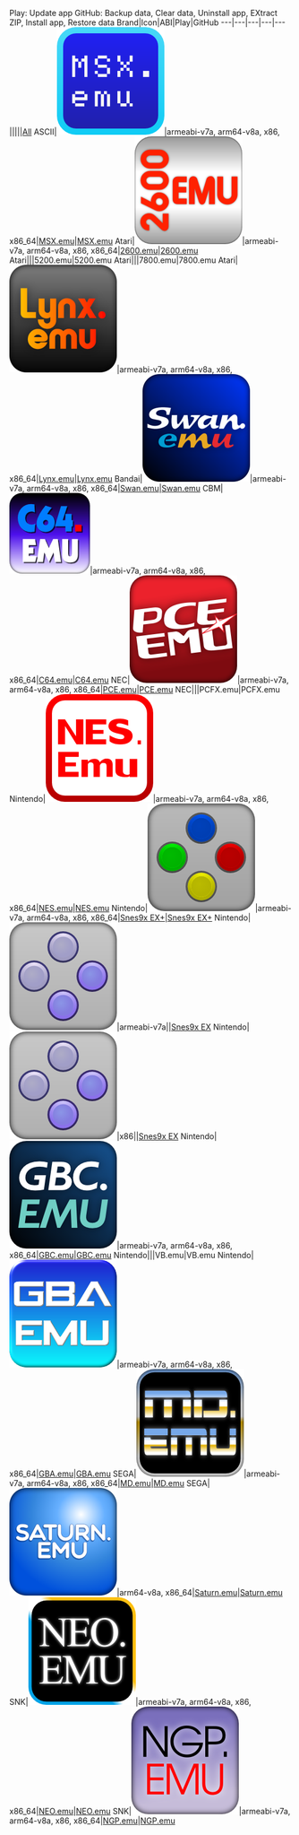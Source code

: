 Play: Update app
GitHub: Backup data, Clear data, Uninstall app, EXtract ZIP, Install app, Restore data
Brand|Icon|ABI|Play|GitHub
---|---|---|---|---
|||||[All](https://github.com/Rakashazi/emu-ex-plus-alpha/releases/download/Pre-release/EX-Emulators.zip)
ASCII|![MSX.emu](./MSX.emu/res/icons/icon-192.png)|armeabi-v7a, arm64-v8a, x86, x86_64|[MSX.emu](https://play.google.com/store/apps/details?id=com.explusalpha.MsxEmu)|[MSX.emu](https://github.com/Rakashazi/emu-ex-plus-alpha/releases/download/Pre-release/MsxEmu.zip)
Atari|![2600.emu](./2600.emu/res/icons/icon-192.png)|armeabi-v7a, arm64-v8a, x86, x86_64|[2600.emu](https://play.google.com/store/apps/details?id=com.explusalpha.A2600Emu)|[2600.emu](https://github.com/Rakashazi/emu-ex-plus-alpha/releases/download/Pre-release/2600Emu.zip)
Atari|||5200.emu|5200.emu
Atari|||7800.emu|7800.emu
Atari|![Lynx.emu](./Lynx.emu/res/icons/icon-192.png)|armeabi-v7a, arm64-v8a, x86, x86_64|[Lynx.emu](https://play.google.com/store/apps/details?id=com.explusalpha.LynxEmu)|[Lynx.emu](https://github.com/Rakashazi/emu-ex-plus-alpha/releases/download/Pre-release/LynxEmu.zip)
Bandai|![Swan.emu](./Swan.emu/res/icons/icon-192.png)|armeabi-v7a, arm64-v8a, x86, x86_64|[Swan.emu](https://play.google.com/store/apps/details?id=com.explusalpha.SwanEmu)|[Swan.emu](https://github.com/Rakashazi/emu-ex-plus-alpha/releases/download/Pre-release/SwanEmu.zip)
CBM|![C64.emu](./C64.emu/res/icons/icon-144.png)|armeabi-v7a, arm64-v8a, x86, x86_64|[C64.emu](https://play.google.com/store/apps/details?id=com.explusalpha.C64Emu)|[C64.emu](https://github.com/Rakashazi/emu-ex-plus-alpha/releases/download/Pre-release/C64Emu.zip)
NEC|![PCE.emu](./PCE.emu/res/icons/icon-192.png)|armeabi-v7a, arm64-v8a, x86, x86_64|[PCE.emu](https://play.google.com/store/apps/details?id=com.PceEmu)|[PCE.emu](https://github.com/Rakashazi/emu-ex-plus-alpha/releases/download/Pre-release/PceEmu.zip)
NEC|||PCFX.emu|PCFX.emu
Nintendo|![NES.emu](./NES.emu/res/icons/icon-192.png)|armeabi-v7a, arm64-v8a, x86, x86_64|[NES.emu](https://play.google.com/store/apps/details?id=com.explusalpha.NesEmu)|[NES.emu](https://github.com/Rakashazi/emu-ex-plus-alpha/releases/download/Pre-release/NesEmu.zip)
Nintendo|![Snes9x EX+](./Snes9x/res/icons/icon-192.png)|armeabi-v7a, arm64-v8a, x86, x86_64|[Snes9x EX+](https://play.google.com/store/apps/details?id=com.explusalpha.Snes9xPlus)|[Snes9x EX+](https://github.com/Rakashazi/emu-ex-plus-alpha/releases/download/Pre-release/Snes9xEXPlus.zip)
Nintendo|![Snes9x EX](./Snes9x/1.43/res/icons/icon-192.png)|armeabi-v7a||[Snes9x EX](https://github.com/Rakashazi/emu-ex-plus-alpha/releases/download/Pre-release/Snes9xEX-9.zip)
Nintendo|![Snes9x EX](./Snes9x/1.43/res/icons/icon-192.png)|x86||[Snes9x EX](https://github.com/Rakashazi/emu-ex-plus-alpha/releases/download/Pre-release/Snes9xEX-15.zip)
Nintendo|![GBC.emu](./GBC.emu/res/icons/icon-192.png)|armeabi-v7a, arm64-v8a, x86, x86_64|[GBC.emu](https://play.google.com/store/apps/details?id=com.explusalpha.GbcEmu)|[GBC.emu](https://github.com/Rakashazi/emu-ex-plus-alpha/releases/download/Pre-release/GbcEmu.zip)
Nintendo|||VB.emu|VB.emu
Nintendo|![GBA.emu](./GBA.emu/res/icons/icon-192.png)|armeabi-v7a, arm64-v8a, x86, x86_64|[GBA.emu](https://play.google.com/store/apps/details?id=com.explusalpha.GbaEmu)|[GBA.emu](https://github.com/Rakashazi/emu-ex-plus-alpha/releases/download/Pre-release/GbaEmu.zip)
SEGA|![MD.emu](./MD.emu/res/icons/icon-192.png)|armeabi-v7a, arm64-v8a, x86, x86_64|[MD.emu](https://play.google.com/store/apps/details?id=com.explusalpha.MdEmu)|[MD.emu](https://github.com/Rakashazi/emu-ex-plus-alpha/releases/download/Pre-release/MdEmu.zip)
SEGA|![Saturn.emu](./Saturn.emu/res/icons/icon-192.png)|arm64-v8a, x86_64|[Saturn.emu](https://play.google.com/store/apps/details?id=com.explusalpha.SaturnEmu)|[Saturn.emu](https://github.com/Rakashazi/emu-ex-plus-alpha/releases/download/Pre-release/SaturnEmu.zip)
SNK|![NEO.emu](./NEO.emu/res/icons/icon-192.png)|armeabi-v7a, arm64-v8a, x86, x86_64|[NEO.emu](https://play.google.com/store/apps/details?id=com.explusalpha.NeoEmu)|[NEO.emu](https://github.com/Rakashazi/emu-ex-plus-alpha/releases/download/Pre-release/NeoEmu.zip)
SNK|![NGP.emu](./NGP.emu/res/icons/icon-192.png)|armeabi-v7a, arm64-v8a, x86, x86_64|[NGP.emu](https://play.google.com/store/apps/details?id=com.explusalpha.NgpEmu)|[NGP.emu](https://github.com/Rakashazi/emu-ex-plus-alpha/releases/download/Pre-release/NgpEmu.zip)
